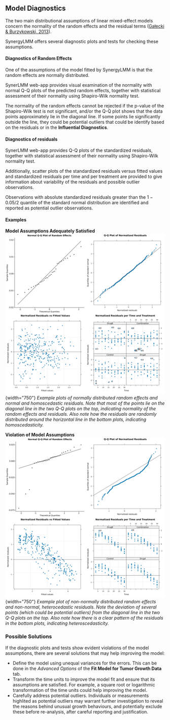 ## Model Diagnostics

The two main distributional assumptions of linear mixed-effect models concern the normality of the random effects and the residual terms ([Gałecki & Burzykowski, 2013](https://link.springer.com/book/10.1007/978-1-4614-3900-4)). 

SynergyLMM offers several diagnostic plots and tests for checking these assumptions.

#### Diagnostics of Random Effects

One of the assumptions of the model fitted by SynergyLMM is that the random effects are normally distributed. 

SynerLMM web-app provides visual examination of the normality with normal Q-Q plots of the predicted random effects, together with statistical assessment of their normality using Shapiro-Wilk normality test.

The normality of the random effects cannot be rejected if the p-value of the Shapiro-Wilk test is not significant, and/or the Q-Q plot shows that the data points approximately lie in the diagonal line. If some points lie significantly outside the line, they could be potential outliers that could be identify based on the residuals or in the **Influential Diagnostics**.

#### Diagnostics of residuals

SynerLMM web-app provides Q-Q plots of the standardized residuals, together with statistical assessment of their normality using Shapiro-Wilk normality test.

Additionally, scatter plots of the standardized residuals versus fitted values and standardized residuals per time and per treatment are provided to give information about variability of the residuals and possible outlier observations. 

Observations with absolute standardized residuals greater than the $1−0.05/2$ quantile of the standard normal distribution are identified and reported as potential outlier observations.

#### Examples

**Model Assumptions Adequately Satisfied**
![Normally distributed random effects and residuals](normal.png){width="750"}
_Example plots of normally distributed random effects and normal and homoscedastic residuals. Note that most of the points lie on the diagonal line in the two Q-Q plots on the top, indicating normality of the random effects and residuals. Also note how the residuals are randomly distributed around the horizontal line in the bottom plots, indicating homoscedasticity._


**Violation of Model Assumptions**
![Non-normally distributed random effects and residuals](non_normal.png){width="750"}
_Example plot of non-normally distributed random effects and non-normal, heterocedastic residuals. Note the deviation of several points (which could be potential outliers) from the diagonal line in the two Q-Q plots on the top. Also note how there is a clear pattern of the residuals in the bottom plots, indicating heteroscedasticity._

### Possible Solutions

If the diagnostic plots and tests show evident violations of the model assumptions, there are several solutions that may help improving the model:

- Define the model using unequal variances for the errors. This can be done in the _Advanced Options_ of the **Fit Model for Tumor Growth Data** tab.
- Transform the time units to improve the model fit and ensure that its assumptions are satisfied. For example, a square root or logarithmic transformation of the time units could help improving the model.
- Carefully address potential outliers. Individuals or measurements highlited as potential outliers may warrant further investigation to reveal the reasons behind unusual growth behaviours, and potentially exclude these before re-analysis, after careful reporting and justification.